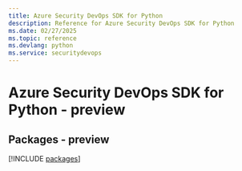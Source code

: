 ```yaml
---
title: Azure Security DevOps SDK for Python
description: Reference for Azure Security DevOps SDK for Python
ms.date: 02/27/2025
ms.topic: reference
ms.devlang: python
ms.service: securitydevops
---
```

# Azure Security DevOps SDK for Python - preview
## Packages - preview
[!INCLUDE [packages](security-devops-index.md)]